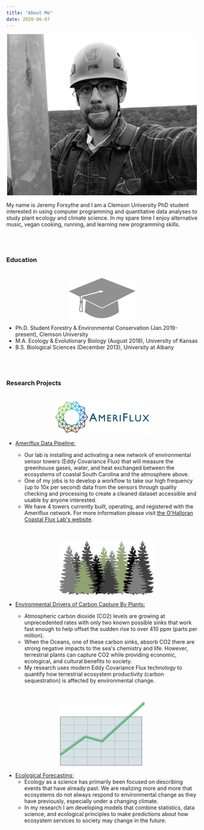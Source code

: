 ```yaml
---
title: "About Me"
date: 2020-06-07
---
```


<p align="center">
<img src="Tower_MeBW.jpg" width="500" alt="Climbing Out Tall Tower">
</p>

My name is Jeremy Forsythe and I am a Clemson University PhD student interested in
using computer programming and quantitative data analyses to study plant ecology
and climate science. In my spare time I enjoy alternative music, vegan cooking,
running, and learning new programming skills.

<p style="margin-bottom:2cm;"></p>

### Education

<p style="margin-bottom:1cm;"></p>

<p align="center">
<img src="cap.png", width =175>
</p>

* Ph.D. Student Forestry & Environmental Conservation (Jan.2019-present), Clemson University
* M.A. Ecology & Evolutionary Biology (August 2018), University of Kansas
* B.S. Biological Sciences (December 2013), University at Albany

<p style="margin-bottom:2cm;"></p>

### Research Projects

<p style="margin-bottom:1cm;"></p>

<p align="center">
<img src="Ameriflux.png", width =250>
</p>

* <span style="text-decoration:underline"> Ameriflux Data Pipeline:</span>

  * Our lab is installing and activating a new network of environmental sensor towers
  (Eddy Covariance Flux) that will measure the greenhouse gases, water, and heat exchanged between
  the ecosystems of coastal South Carolina and the atmosphere above.
  * One of my jobs is to develop a workflow to take our high frequency (up to 10x per second)
  data from the sensors through quality checking and processing to create a cleaned dataset
  accessible and usable by anyone interested.
  * We have 4 towers currently built, operating, and registered with the Ameriflux network.
  For more information please visit [the O'Halloran Coastal Flux Lab's website](https://sites.google.com/g.clemson.edu/ohalloran/tower-sites).

  <p align="center" style="margin-top:1.25cm;">
  <img src="forest.png", width =250>
  </p>

* <span style="text-decoration:underline"> Environmental Drivers of Carbon Capture By Plants:</span>
  * Atmospheric carbon dioxide (CO2) levels are growing at unprecedented rates with
  only two known possible sinks that work fast enough to help offset the sudden rise
  to over 410 ppm (parts per million).
  * When the Oceans, one of these carbon sinks,
  absorb CO2 there are strong negative impacts to the sea's chemistry and life.
  However, terrestrial plants can capture CO2 while providing economic, ecological,
  and cultural benefits to society.
  * My research uses modern Eddy Covariance Flux technology to
  quantify how terrestrial ecosystem productivity (carbon sequestration) is affected by environmental change.

<p align="center" style="margin-top:1.25cm;">
<img src="Forecast.png", width =225>
</p>

* <span style="text-decoration:underline"> Ecological Forecasting:</span>
  * Ecology as a science has primarily been focused on describing events that have already past.
  We are realizing more and more that ecosystems do not always respond to environmental change
  as they have previously, especially under a changing climate.
  * In my research I am developing models that combine statistics, data science, and ecological principles to make predictions about how ecosystem services to society may change in the future.

<p align="center" style="margin-top:1.25cm;"><i class='fas fa-tree'></i><i class='fas fa-tree'></i><i class='fas fa-tree'></i></p>
